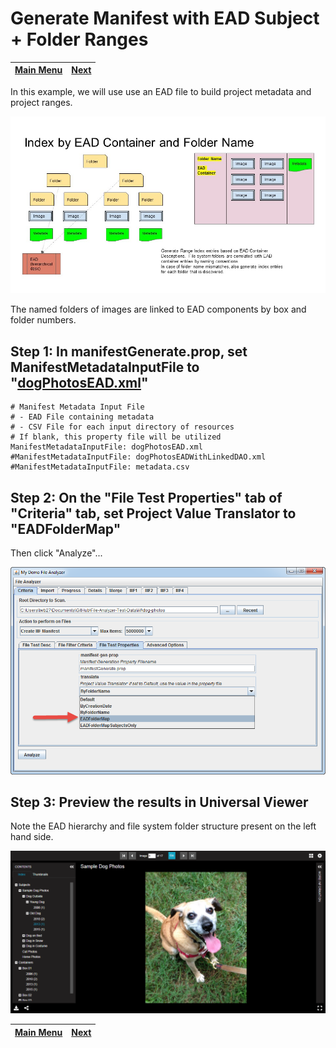 # Generate Manifest with EAD Subject + Folder Ranges

[Main Menu](README.md) | [Next](demo6.md) 
------------------------- | ------------------------- 

In this example, we will use use an EAD file to build project metadata and project ranges.  

![Index by EAD and Folder](tutorial-screenshots/IIIFScenarios/Slide6.JPG)

The named folders of images are linked to EAD components by box and folder numbers.

## Step 1: In manifestGenerate.prop, set ManifestMetadataInputFile to "[dogPhotosEAD.xml](dog-photos/dogPhotosEAD.xml)"

    # Manifest Metadata Input File
    # - EAD File containing metadata
    # - CSV File for each input directory of resources
    # If blank, this property file will be utilized
    ManifestMetadataInputFile: dogPhotosEAD.xml
    #ManifestMetadataInputFile: dogPhotosEADWithLinkedDAO.xml
    #ManifestMetadataInputFile: metadata.csv

## Step 2: On the "File Test Properties" tab of "Criteria" tab, set Project Value Translator to "EADFolderMap"

Then click "Analyze"...

![Screenshot](tutorial-screenshots/fad5.png)

## Step 3: Preview the results in Universal Viewer

Note the EAD hierarchy and file system folder structure present on the left hand side.

![Screenshot](tutorial-screenshots/uv5.png)

[Main Menu](README.md) | [Next](demo6.md) 
------------------------- | ------------------------- 
